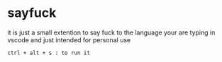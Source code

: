 # sayfuck

it is just a small extention to say fuck to the language your are typing in vscode and just intended for personal use

`ctrl + alt + s : to run it`
